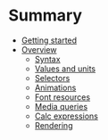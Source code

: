 # Summary

- [Getting started](./README.md)
- [Overview]()
  - [Syntax](./overview/syntax.md)
  - [Values and units](./overview/values.md)
  - [Selectors](./overview/selectors.md)
  - [Animations](./overview/animations.md)
  - [Font resources]()
  - [Media queries]()
  - [Calc expressions](./overview/calc.md)
  - [Rendering](./overview/rendering.md)